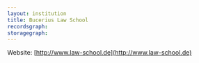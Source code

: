 ```yaml
---
layout: institution
title: Bucerius Law School
recordsgraph: 
storagegraph: 
---
```


Website: [http://www.law-school.de](http://www.law-school.de)
